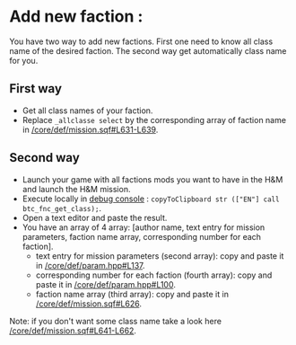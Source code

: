 # Add new faction :

You have two way to add new factions. First one need to know all class name of the desired faction. The second way get automatically class name for you.

## First way
- Get all class names of your faction.
- Replace `_allclasse select` by the corresponding array of faction name in [/core/def/mission.sqf#L631-L639](https://github.com/Vdauphin/HeartsAndMinds/blob/master/%3DBTC%3Dco%4030_Hearts_and_Minds.Altis/core/def/mission.sqf#L631-L639).

## Second way
- Launch your game with all factions mods you want to have in the H&M and launch the H&M mission.
- Execute locally in [debug console](https://community.bistudio.com/wiki/Mission_Editor:_Debug_Console_(Arma_3)) : `copyToClipboard str (["EN"] call btc_fnc_get_class);`.
- Open a text editor and paste the result.
- You have an array of 4 array: [author name, text entry for mission parameters, faction name array, corresponding number for each faction].
	- text entry for mission parameters (second array): copy and paste it in [/core/def/param.hpp#L137](https://github.com/Vdauphin/HeartsAndMinds/blob/master/%3DBTC%3Dco%4030_Hearts_and_Minds.Altis/core/def/param.hpp#L137).
	- corresponding number for each faction (fourth array): copy and paste it in [/core/def/param.hpp#L100](https://github.com/Vdauphin/HeartsAndMinds/blob/master/%3DBTC%3Dco%4030_Hearts_and_Minds.Altis/core/def/param.hpp#L136).
	- faction name array (third array): copy and paste it in [/core/def/mission.sqf#L626](https://github.com/Vdauphin/HeartsAndMinds/blob/master/%3DBTC%3Dco%4030_Hearts_and_Minds.Altis/core/def/mission.sqf#L626).

Note: if you don't want some class name take a look here [/core/def/mission.sqf#L641-L662](https://github.com/Vdauphin/HeartsAndMinds/blob/master/%3DBTC%3Dco%4030_Hearts_and_Minds.Altis/core/def/mission.sqf#L641-L662).
